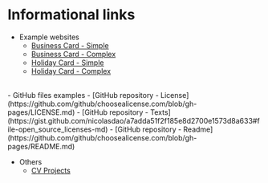 # Informational links

- Example websites
  -  [Business Card - Simple](https://www.freelogoservices.com/business-cards/step2)
  -  [Business Card - Complex](https://www.canva.com/design/play?category=tACZCsHw0pA&referrer=business-cards-landing-page&utm_source=onboarding)  
  -  [Holiday Card - Simple](https://www.befunky.com/create/card-maker/)
  -  [Holiday Card - Complex](https://plus.smilebox.com)
<br>
- GitHub files examples  
  -  [GitHub repository - License](https://github.com/github/choosealicense.com/blob/gh-pages/LICENSE.md)
  -  [GitHub repository - Texts](https://gist.github.com/nicolasdao/a7adda51f2f185e8d2700e1573d8a633#file-open_source_licenses-md)
  -  [GitHub repository - Readme](https://github.com/github/choosealicense.com/blob/gh-pages/README.md)

- Others
  -  [CV Projects](https://profs.info.uaic.ro/~vcosmin/proiectetw)
